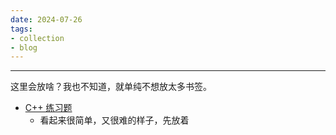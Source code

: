 ```yaml
---
date: 2024-07-26
tags:
- collection
- blog
---
```

***
这里会放啥？我也不知道，就单纯不想放太多书签。
<!-- more -->
- [C++ 练习题](https://exercism.org/tracks/cpp/exercises)
    - 看起来很简单，又很难的样子，先放着